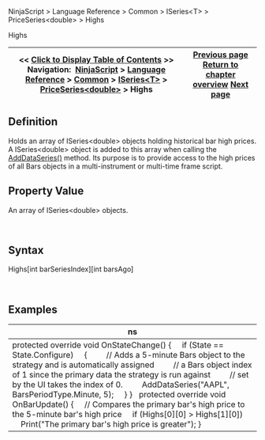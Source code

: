 ﻿


NinjaScript \> Language Reference \> Common \> ISeries\<T\> \> PriceSeries\<double\> \> Highs






















Highs







| \<\< [Click to Display Table of Contents](highs.md) \>\> **Navigation:**     [NinjaScript](ninjascript.md) \> [Language Reference](language_reference_wip.md) \> [Common](common.md) \> [ISeries\<T\>](iseriest.md) \> [PriceSeries\<double\>](priceseries.md) \> Highs | [Previous page](high.md) [Return to chapter overview](priceseries.md) [Next page](input.md) |
| --- | --- |











## Definition


Holds an array of ISeries\<double\> objects holding historical bar high prices. A ISeries\<double\> object is added to this array when calling the [AddDataSeries()](adddataseries.md) method. Its purpose is to provide access to the high prices of all Bars objects in a multi\-instrument or multi\-time frame script.


## 


## Property Value


An array of ISeries\<double\> objects.


 


## Syntax
Highs\[int barSeriesIndex]\[int barsAgo]


 


## 


## Examples




| ns |
| --- |
| protected override void OnStateChange() {      if (State \=\= State.Configure)      {          // Adds a 5\-minute Bars object to the strategy and is automatically assigned          // a Bars object index of 1 since the primary data the strategy is run against          // set by the UI takes the index of 0\.          AddDataSeries("AAPL", BarsPeriodType.Minute, 5);      } }   protected override void OnBarUpdate() {      // Compares the primary bar's high price to the 5\-minute bar's high price      if (Highs\[0]\[0] \> Highs\[1]\[0])          Print("The primary bar's high price is greater"); } |









